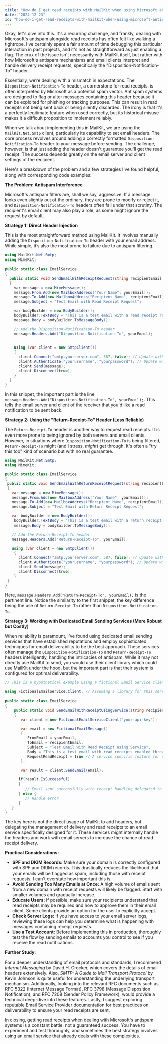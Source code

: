 ```yaml
---
title: "How do I get read receipts with MailKit when using Microsoft antispam?"
date: "2024-12-23"
id: "how-do-i-get-read-receipts-with-mailkit-when-using-microsoft-antispam"
---
```


Okay, let's dive into this. It's a recurring challenge, and frankly, dealing with Microsoft's antispam alongside read receipts has often felt like walking a tightrope. I’ve certainly spent a fair amount of time debugging this particular interaction in past projects, and it's not as straightforward as just enabling a flag. The crux of the issue isn't necessarily with MailKit itself, but rather with how Microsoft's antispam mechanisms and email clients interpret and handle delivery receipt requests, specifically the "Disposition-Notification-To" header.

Essentially, we’re dealing with a mismatch in expectations. The `Disposition-Notification-To` header, a cornerstone for read receipts, is often interpreted by Microsoft as a potential spam vector. Antispam systems are designed to flag or alter messages containing this header because it can be exploited for phishing or tracking purposes. This can result in read receipts not being sent back or being silently discarded. The irony is that it's a perfectly legitimate feature when used correctly, but its historical misuse makes it a difficult proposition to implement reliably.

When we talk about implementing this in MailKit, we are using the `MailKit.Net.Smtp` client, particularly its capability to set email headers. The core process revolves around adding a correctly formatted `Disposition-Notification-To` header to your message before sending. The challenge, however, is that just adding the header doesn't guarantee you'll get the read receipt. The success depends greatly on the email server and client settings of the recipient.

Here's a breakdown of the problem and a few strategies I've found helpful, along with corresponding code examples:

**The Problem: Antispam Interference**

Microsoft's antispam filters are, shall we say, aggressive. If a message looks even slightly out of the ordinary, they are prone to modify or reject it, and `Disposition-Notification-To` headers often fall under that scrutiny. The recipient's email client may also play a role, as some might ignore the request by default.

**Strategy 1: Direct Header Injection**

This is the most straightforward method using MailKit. It involves manually adding the `Disposition-Notification-To` header with your email address. While simple, it’s also the most prone to failure due to antispam filtering.

```csharp
using MailKit.Net.Smtp;
using MimeKit;

public static class EmailService
{
  public static void SendEmailWithReceiptRequest(string recipientEmail, string yourEmail)
  {
    var message = new MimeMessage();
    message.From.Add(new MailboxAddress("Your Name", yourEmail));
    message.To.Add(new MailboxAddress("Recipient Name", recipientEmail));
    message.Subject = "Test Email with Read Receipt Request";

    var bodyBuilder = new BodyBuilder();
    bodyBuilder.TextBody = "This is a test email with a read receipt request.";
    message.Body = bodyBuilder.ToMessageBody();

    // Add the Disposition-Notification-To header
    message.Headers.Add("Disposition-Notification-To", yourEmail);


    using (var client = new SmtpClient())
    {
      client.Connect("smtp.yourserver.com", 587, false); // Update with your server details
      client.Authenticate("yourusername", "yourpassword"); // Update with your credentials
      client.Send(message);
      client.Disconnect(true);
    }
  }
}
```

In this snippet, the important part is the line `message.Headers.Add("Disposition-Notification-To", yourEmail);`. This tells the email server and client of the receiver that you'd like a read notification to be sent back.

**Strategy 2: Using the "Return-Receipt-To" Header (Less Reliable)**

The `Return-Receipt-To` header is another way to request read receipts. It is even more prone to being ignored by both servers and email clients. However, in situations where `Disposition-Notification-To` is being filtered, `Return-Receipt-To` might (and I stress, *might*) get through. It's often a "try this too" kind of scenario but with no real guarantee.

```csharp
using MailKit.Net.Smtp;
using MimeKit;

public static class EmailService
{
 public static void SendEmailWithReturnReceiptRequest(string recipientEmail, string yourEmail)
 {
   var message = new MimeMessage();
   message.From.Add(new MailboxAddress("Your Name", yourEmail));
   message.To.Add(new MailboxAddress("Recipient Name", recipientEmail));
   message.Subject = "Test Email with Return Receipt Request";

   var bodyBuilder = new BodyBuilder();
    bodyBuilder.TextBody = "This is a test email with a return receipt request.";
    message.Body = bodyBuilder.ToMessageBody();

   // Add the Return-Receipt-To header
   message.Headers.Add("Return-Receipt-To", yourEmail);

   using (var client = new SmtpClient())
    {
      client.Connect("smtp.yourserver.com", 587, false); // Update with your server details
      client.Authenticate("yourusername", "yourpassword"); // Update with your credentials
      client.Send(message);
      client.Disconnect(true);
    }
 }
}
```

Here, `message.Headers.Add("Return-Receipt-To", yourEmail);` is the pertinent line. Notice the similarity to the first snippet, the key difference being the use of `Return-Receipt-To` rather than `Disposition-Notification-To`.

**Strategy 3: Working with Dedicated Email Sending Services (More Robust but Costly)**

When reliability is paramount, I’ve found using dedicated email sending services that have established reputations and employ sophisticated techniques for email deliverability to be the best approach. These services often manage the `Disposition-Notification-To` and `Return-Receipt-To` headers intelligently, handling the intricacies of antispam. While it may not directly use MailKit to send, you would use their client library which could use MailKit under the hood, but the important part is that their system is configured for optimal deliverability.

```csharp
// This is a hypothetical example using a fictional Email Service client library

using FictionalEmailService.Client; // Assuming a library for this service

public static class EmailService
{
    public static void SendEmailWithReceiptUsingService(string recipientEmail, string yourEmail)
    {
       var client = new FictionalEmailServiceClient("your-api-key");

       var email = new FictionalEmailMessage()
       {
          FromEmail = yourEmail,
          ToEmail = recipientEmail,
          Subject = "Test Email with Read Receipt using Service",
          Body = "This is a test email with read receipts enabled through the service",
          RequestReadReceipt = true // A service specific feature for enabling read receipts
       };

       var result = client.SendEmail(email);

      if(result.IsSuccessful)
      {
         // Email sent successfully with receipt handling delegated to the service.
      } else {
         // Handle error
      }
   }
}
```
The key here is not the direct usage of MailKit to add headers, but delegating the management of delivery and read receipts to an email service specifically designed for it. These services might internally handle the headers and work with email servers to increase the chance of read receipt delivery.

**Practical Considerations:**

*   **SPF and DKIM Records:** Make sure your domain is correctly configured with SPF and DKIM records. This drastically reduces the likelihood that your emails will be flagged as spam, including those with receipt requests. I can't overstate how important this is.
*   **Avoid Sending Too Many Emails at Once:** A high volume of emails sent from a new domain with receipt requests will likely be flagged. Start with smaller volumes and gradually increase.
*   **Educate Users:** If possible, make sure your recipients understand that read receipts may be required and how to approve them in their email client. Some clients provide an option for the user to explicitly accept.
*   **Check Server Logs:** If you have access to your email server logs, reviewing these logs can help you determine what is happening with messages containing receipt requests.
*   **Use a Test Account:** Before implementing this in production, thoroughly test the flow by sending emails to accounts you control to see if you receive the read notifications.

**Further Study:**

For a deeper understanding of email protocols and standards, I recommend *Internet Messaging* by David H. Crocker, which covers the details of email headers extensively. Also, *SMTP: A Guide to Mail Transport Protocol* by Kevin Johnson is quite useful for understanding the underlying transport mechanism. Additionally, looking into the relevant RFC documents such as RFC 5322 (Internet Message Format), RFC 3798 (Message Disposition Notification), and RFC 7208 (Sender Policy Framework), would provide a technical deep-dive into these features. Lastly, I suggest exploring reputable Email Service Provider documentation for best practices on deliverability to ensure your read receipts are sent.

In closing, getting read receipts when dealing with Microsoft's antispam systems is a constant battle, not a guaranteed success. You have to experiment and test thoroughly, and sometimes the best strategy involves using an email service that already deals with these complexities.
